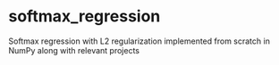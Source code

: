 # softmax_regression
Softmax regression with L2 regularization implemented from scratch in NumPy along with relevant projects
